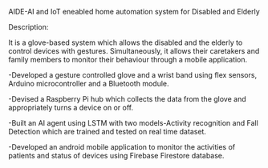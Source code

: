 AIDE-AI and IoT eneabled home automation system for Disabled and Elderly

Description:

It is a glove-based system which allows the disabled and the elderly to control devices with gestures. Simultaneously, it allows their caretakers and
family members to monitor their behaviour through a mobile application.

-Developed a gesture controlled glove and a wrist band using flex sensors, Arduino microcontroller and a Bluetooth module.

-Devised a Raspberry Pi hub which collects the data from the glove and appropriately turns a device on or off.

-Built an AI agent using LSTM with two models-Activity recognition and Fall Detection which are trained and tested on real time dataset.

-Developed an android mobile application to monitor the activities of patients and status of devices using Firebase Firestore database.

